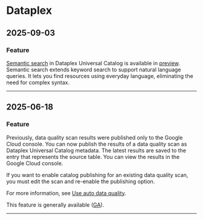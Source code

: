 # Dataplex

## 2025-09-03

### Feature

[Semantic search](https://cloud.google.com/dataplex/docs/search-assets) in Dataplex Universal Catalog is available in [preview](https://cloud.google.com/products#product-launch-stages). Semantic search extends keyword search to support natural language queries. It lets you find resources using everyday language, eliminating the need for complex syntax.

---
## 2025-06-18

### Feature

Previously, data quality scan results were published only to the Google Cloud console. You can now publish the results of a data quality scan as Dataplex Universal Catalog metadata. The latest results are saved to the entry that represents the source table. You can view the results in the Google Cloud console.

If you want to enable catalog publishing for an existing data quality scan, you must edit the scan and re-enable the publishing option.

For more information, see [Use auto data quality](https://cloud.google.com/dataplex/docs/use-auto-data-quality).

This feature is generally available ([GA](https://cloud.google.com/products#product-launch-stages)).

---
